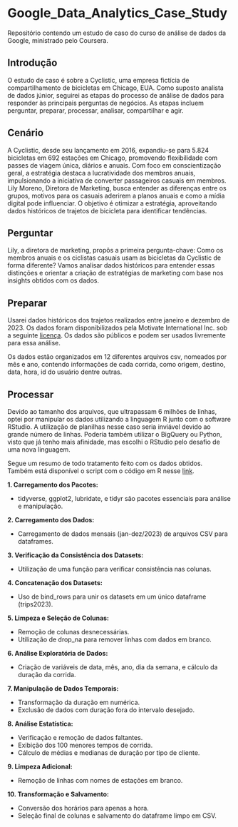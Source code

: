 # Google_Data_Analytics_Case_Study
Repositório contendo um estudo de caso do curso de análise de dados da Google, ministrado pelo Coursera.

## Introdução
O estudo de caso é sobre a Cyclistic, uma empresa fictícia de compartilhamento de bicicletas em Chicago, EUA. Como suposto analista de dados júnior, seguirei as etapas do processo de análise de dados para responder às principais perguntas de negócios. As etapas incluem perguntar, preparar, processar, analisar, compartilhar e agir.

## Cenário
A Cyclistic, desde seu lançamento em 2016, expandiu-se para 5.824 bicicletas em 692 estações em Chicago, promovendo flexibilidade com passes de viagem única, diários e anuais. Com foco em conscientização geral, a estratégia destaca a lucratividade dos membros anuais, impulsionando a iniciativa de converter passageiros casuais em membros. Lily Moreno, Diretora de Marketing, busca entender as diferenças entre os grupos, motivos para os casuais aderirem a planos anuais e como a mídia digital pode influenciar. O objetivo é otimizar a estratégia, aproveitando dados históricos de trajetos de bicicleta para identificar tendências.

## Perguntar
Lily, a diretora de marketing, propôs a primeira pergunta-chave:  Como os membros anuais e os ciclistas casuais usam as bicicletas da Cyclistic de forma diferente?
Vamos analisar dados históricos para entender essas distinções e orientar a criação de estratégias de marketing com base nos insights obtidos com os dados.

## Preparar
Usarei dados históricos dos trajetos realizados entre janeiro e dezembro de 2023. Os dados foram disponibilizados pela Motivate International Inc. sob a seguinte [licença](https://www.divvybikes.com/data-license-agreement). Os dados são públicos e podem ser usados livremente para essa análise.

Os dados estão organizados em 12 diferentes arquivos csv, nomeados por mês e ano, contendo informações de cada corrida, como origem, destino, data, hora, id do usuário dentre outras.

## Processar
Devido ao tamanho dos arquivos, que ultrapassam 6 milhões de linhas, optei por manipular os dados utilizando a linguagem R junto com o software RStudio. A utilização de planilhas nesse caso seria inviável devido ao grande número de linhas. Poderia também utilizar o BigQuery ou Python, visto que já tenho mais afinidade, mas escolhi o RStudio pelo desafio de uma nova linguagem.

Segue um resumo de todo tratamento feito com os dados obtidos. <br>
Também está disponível o script com o código em R nesse [link](https://github.com/rafalemke/Google_Data_Analytics_Case_Study/edit/main/data_extraction.R).

**1. Carregamento dos Pacotes:**
   - tidyverse, ggplot2, lubridate, e tidyr são pacotes essenciais para análise e manipulação.

**2. Carregamento dos Dados:**
   - Carregamento de dados mensais (jan-dez/2023) de arquivos CSV para dataframes.

**3. Verificação da Consistência dos Datasets:**
   - Utilização de uma função para verificar consistência nas colunas.

**4. Concatenação dos Datasets:**
   - Uso de bind_rows para unir os datasets em um único dataframe (trips2023).

**5. Limpeza e Seleção de Colunas:**
   - Remoção de colunas desnecessárias.
   - Utilização de drop_na para remover linhas com dados em branco.

**6. Análise Exploratória de Dados:**
   - Criação de variáveis de data, mês, ano, dia da semana, e cálculo da duração da corrida.

**7. Manipulação de Dados Temporais:**
   - Transformação da duração em numérica.
   - Exclusão de dados com duração fora do intervalo desejado.

**8. Análise Estatística:**
   - Verificação e remoção de dados faltantes.
   - Exibição dos 100 menores tempos de corrida.
   - Cálculo de médias e medianas de duração por tipo de cliente.

**9. Limpeza Adicional:**
   - Remoção de linhas com nomes de estações em branco.

**10. Transformação e Salvamento:**
   - Conversão dos horários para apenas a hora.
   - Seleção final de colunas e salvamento do dataframe limpo em CSV.
